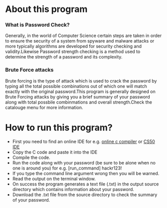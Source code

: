 <h1>About this program</h1>
<h3>What is Password Check?</h3>
<p>Generally, in the world of Computer Science certain steps are taken in order to ensure the security of a system from spyware and malware attacks or more typically algorithms are developed for security checking and validity.Likewise Password strength checking is a method used to determine the strength of a password and its complexity.</p>

<h3>Brute Force attacks</h3>
<p>Brute forcing is the type of attack which is used to crack the password by typing all the total possible combinations out of which one will match exactly with the original password.This program is generally designed on Brute Forcing attacks by giving you a brief summary of your password along with total possbile combinmations and overall strength.Check the catalouge menu for more information.</p>


<h1>How to run this program?</h1>
<ul>
  <li>First you need to find an online IDE for e.g. <a href="https://www.onlinegdb.com/online_c_compiler" alt="online-c-compiler">online c compiler</a> or <a href="https://ide.cs50.io/" alt="cs50-sandbox">CS50 IDE</a></li>
  <li>Copy the C code and paste it into the IDE</li>
  <li>Compile the code.</li>
  <li>Run the code along with your password (be sure to be alone when no one is around you) for e.g. [run_command] hackr123!</li>
  <li>If you type the command line argument wrong then you will be warned.</li>
  <li>Read the output on the terminal window.</li>
  <li>On success the program generates a text file (.txt) in the output source directory which contains information about your password.</li>
  <li>Download the .txt file from the source directory to check the summary of your password.</li>
  </li>
</ul>

